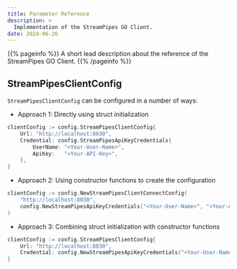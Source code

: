```yaml
---
title: Parameter Reference
description: >
  Implementation of the StreamPipes GO Client.
date: 2024-06-26
---
```

<!--
  // Licensed to the Apache Software Foundation (ASF) under one or more
  // contributor license agreements.  See the NOTICE file distributed with
  // this work for additional information regarding copyright ownership.
  // The ASF licenses this file to You under the Apache License, Version 2.0
  // (the "License"); you may not use this file except in compliance with
  // the License.  You may obtain a copy of the License at
  //
  //    http://www.apache.org/licenses/LICENSE-2.0
  //
  // Unless required by applicable law or agreed to in writing, software
  // distributed under the License is distributed on an "AS IS" BASIS,
  // WITHOUT WARRANTIES OR CONDITIONS OF ANY KIND, either express or implied.
  // See the License for the specific language governing permissions and
  // limitations under the License.
  //
  -->

{{% pageinfo %}}
A short lead description about the reference of the StreamPipes GO Client.
{{% /pageinfo %}}

## StreamPipesClientConfig

`StreamPipesClientConfig` can be configured in a number of ways:

- Approach 1: Directly using struct initialization

```go
clientConfig := config.StreamPipesClientConfig{
    Url: "http://localhost:8030",
    Credential: config.StreamPipesApiKeyCredentials{
        UserName: "<Your-User-Name>",
        ApiKey:   "<Your-API-Key>",
    },
}
```

- Approach 2: Using constructor functions to create the configuration

```go
clientConfig := config.NewStreamPipesClientConnectConfig(
    "http://localhost:8030",
    config.NewStreamPipesApiKeyCredentials("<Your-User-Name>", "<Your-API-Key>")
)
```

- Approach 3: Combining struct initialization with constructor functions

```go
clientConfig := config.StreamPipesClientConfig{
    Url: "http://localhost:8030",
    Credential: config.NewStreamPipesApiKeyCredentials("<Your-User-Name>", "<Your-API-Key>"),
}
```
